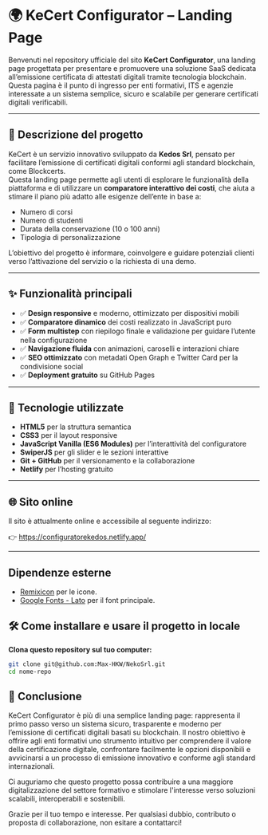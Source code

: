 # 🌍 KeCert Configurator – Landing Page

Benvenuti nel repository ufficiale del sito **KeCert Configurator**, una landing page progettata per presentare e promuovere una soluzione SaaS dedicata all’emissione certificata di attestati digitali tramite tecnologia blockchain.  
Questa pagina è il punto di ingresso per enti formativi, ITS e agenzie interessate a un sistema semplice, sicuro e scalabile per generare certificati digitali verificabili.

---

## 📖 Descrizione del progetto

KeCert è un servizio innovativo sviluppato da **Kedos Srl**, pensato per facilitare l’emissione di certificati digitali conformi agli standard blockchain, come Blockcerts.  
Questa landing page permette agli utenti di esplorare le funzionalità della piattaforma e di utilizzare un **comparatore interattivo dei costi**, che aiuta a stimare il piano più adatto alle esigenze dell’ente in base a:

- Numero di corsi
- Numero di studenti
- Durata della conservazione (10 o 100 anni)
- Tipologia di personalizzazione

L’obiettivo del progetto è informare, coinvolgere e guidare potenziali clienti verso l’attivazione del servizio o la richiesta di una demo.

---

## ✨ Funzionalità principali

- ✅ **Design responsive** e moderno, ottimizzato per dispositivi mobili
- ✅ **Comparatore dinamico** dei costi realizzato in JavaScript puro
- ✅ **Form multistep** con riepilogo finale e validazione per guidare l’utente nella configurazione
- ✅ **Navigazione fluida** con animazioni, caroselli e interazioni chiare
- ✅ **SEO ottimizzato** con metadati Open Graph e Twitter Card per la condivisione social
- ✅ **Deployment gratuito** su GitHub Pages

---

## 🧪 Tecnologie utilizzate

- **HTML5** per la struttura semantica
- **CSS3** per il layout responsive
- **JavaScript Vanilla (ES6 Modules)** per l’interattività del configuratore
- **SwiperJS** per gli slider e le sezioni interattive
- **Git + GitHub** per il versionamento e la collaborazione
- **Netlify** per l’hosting gratuito

---

## 🌐 Sito online
Il sito è attualmente online e accessibile al seguente indirizzo:

👉 https://configuratorekedos.netlify.app/

---

## Dipendenze esterne

- [Remixicon](https://remixicon.com/) per le icone.
- [Google Fonts - Lato](https://fonts.google.com/specimen/Lato) per il font principale.

## 🛠️ Come installare e usare il progetto in locale

 **Clona questo repository sul tuo computer:**

   ```bash
   git clone git@github.com:Max-HKW/NekoSrl.git
   cd nome-repo
   ```


## 🙌 Conclusione
KeCert Configurator è più di una semplice landing page: rappresenta il primo passo verso un sistema sicuro, trasparente e moderno per l’emissione di certificati digitali basati su blockchain.
Il nostro obiettivo è offrire agli enti formativi uno strumento intuitivo per comprendere il valore della certificazione digitale, confrontare facilmente le opzioni disponibili e avvicinarsi a un processo di emissione innovativo e conforme agli standard internazionali.

Ci auguriamo che questo progetto possa contribuire a una maggiore digitalizzazione del settore formativo e stimolare l'interesse verso soluzioni scalabili, interoperabili e sostenibili.

Grazie per il tuo tempo e interesse.
Per qualsiasi dubbio, contributo o proposta di collaborazione, non esitare a contattarci!